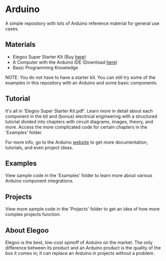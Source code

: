 # Arduino

A simple repository with lots of Arduino reference material for general use cases.

## Materials

- Elegoo Super Starter Kit (Buy [here](https://www.amazon.com/ELEGOO-Project-Tutorial-Controller-Projects/dp/B01D8KOZF4/))
- A Computer with the Arduino IDE (Download [here](https://www.arduino.cc/en/software/))
- Basic Programming Knowledge

NOTE: You do not have to have a starter kit. You can still try some of the examples in this repository with an Arduino and some basic components.

## Tutorial

It's all in 'Elegoo Super Starter Kit.pdf'. Learn more in detail about each component in the kit and (bonus) electrical engineering with a structured tutorial divided into chapters with circuit diagrams, images, theory, and more. Access the more complicated code for certain chapters in the 'Examples' folder.

For more info, go to the Arduino [website](https://www.arduino.cc/en/Guide/) to get more documentation, tutorials, and even project ideas.

## Examples

View sample code in the 'Examples' folder to learn more about various Arduino component integrations.

## Projects

View more sample code in the 'Projects' folder to get an idea of how more complex projects function.

## About Elegoo

Elegoo is the best, low-cost spinoff of Arduino on the market. The only difference between its product and an Arduino product is the quality of the box it comes in; it can replace an Arduino in projects without a problem.
